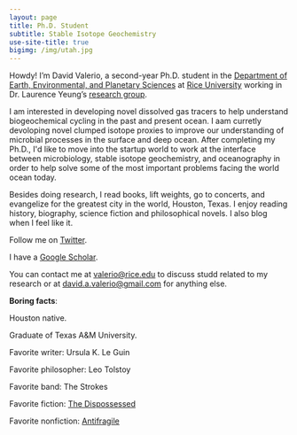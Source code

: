 ```yaml
---
layout: page
title: Ph.D. Student
subtitle: Stable Isotope Geochemistry
use-site-title: true
bigimg: /img/utah.jpg
---
```


Howdy! I’m David Valerio, a second-year Ph.D. student in the [Department of Earth, Environmental, and Planetary Sciences](https://earthscience.rice.edu/) at [Rice University](https://www.rice.edu/) working in Dr. Laurence Yeung’s [research group](https://www.yeunglab.org/).

I am interested in developing novel dissolved gas tracers to help understand biogeochemical cycling in the past and present ocean. I aam curretly devoloping novel clumped isotope proxies to improve our understanding of microbial processes in the surface and deep ocean. After completing my Ph.D., I'd like to move into the startup world to work at the interface between microbiology, stable isotope geochemistry, and oceanography in order to help solve some of the most important problems facing the world ocean today. 

Besides doing research, I read books, lift weights, go to concerts, and evangelize for the greatest city in the world, Houston, Texas. I enjoy reading history, biography, science fiction and philosophical novels. I also blog when I feel like it.

Follow me on [Twitter](https://twitter.com/davidavalerio).

I have a [Google Scholar](https://scholar.google.com/citations?user=_GPPg8wAAAAJ&hl=en).

You can contact me at [valerio@rice.edu](valerio@rice.edu) to discuss studd related to my research or at [david.a.valerio@gmail.com](david.a.valerio@gmail.com) for anything else.

**Boring facts**:

Houston native.

Graduate of Texas A&M University.

Favorite writer: Ursula K. Le Guin

Favorite philosopher: Leo Tolstoy

Favorite band: The Strokes

Favorite fiction: [The Dispossessed](https://www.amazon.com/Dispossessed-Hainish-Cycle-Ursula-Guin/dp/0061054887)

Favorite nonfiction: [Antifragile](https://www.amazon.com/Antifragile-Things-That-Disorder-Incerto/dp/0812979680)
